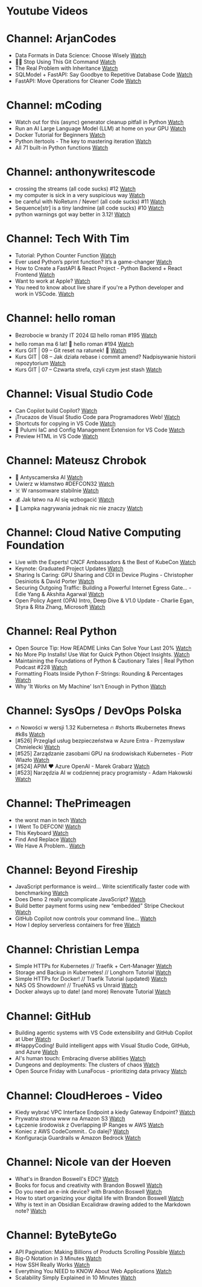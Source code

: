 
Youtube Videos
==============

# Channel: ArjanCodes
  
 - Data Formats in Data Science: Choose Wisely  [Watch](https://youtu.be/FcIEWBSLnJk)  
 - ✋🏻 Stop Using This Git Command  [Watch](https://youtu.be/CEaWanW-7cM)  
 - The Real Problem with Inheritance  [Watch](https://youtu.be/M8myswQlF1M)  
 - SQLModel + FastAPI: Say Goodbye to Repetitive Database Code  [Watch](https://youtu.be/GONyd0CUrPc)  
 - FastAPI: Move Operations for Cleaner Code  [Watch](https://youtu.be/Oq8Pp3M7CUQ)
# Channel: mCoding
  
 - Watch out for this (async) generator cleanup pitfall in Python  [Watch](https://youtu.be/N56Jrqc7SBk)  
 - Run an AI Large Language Model (LLM) at home on your GPU  [Watch](https://youtu.be/RejIVgfER-4)  
 - Docker Tutorial for Beginners  [Watch](https://youtu.be/b0HMimUb4f0)  
 - Python itertools - The key to mastering iteration  [Watch](https://youtu.be/1p7xa_BHYDs)  
 - All 71 built-in Python functions  [Watch](https://youtu.be/7Qu_KXc7xSI)
# Channel: anthonywritescode
  
 - crossing the streams (all code sucks) #12  [Watch](https://youtu.be/bOKt0DnttxI)  
 - my computer is sick in a very suspicious way  [Watch](https://youtu.be/l-RjeirBNMQ)  
 - be careful with NoReturn / Never! (all code sucks) #11  [Watch](https://youtu.be/WuXRn3euN8k)  
 - Sequence[str] is a tiny landmine (all code sucks) #10  [Watch](https://youtu.be/f0zD9d7kBrU)  
 - python warnings got way better in 3.12!  [Watch](https://youtu.be/Ljfn4x8t3Ow)
# Channel: Tech With Tim
  
 - Tutorial: Python Counter Function  [Watch](https://youtu.be/buPw2dK3gYo)  
 - Ever used Python’s pprint function? It’s a game-changer  [Watch](https://youtu.be/oWNT3A3mQxA)  
 - How to Create a FastAPI & React Project - Python Backend + React Frontend  [Watch](https://youtu.be/aSdVU9-SxH4)  
 - Want to work at Apple?  [Watch](https://youtu.be/OWDdixdRros)  
 - You need to know about live share if you're a Python developer and work in VSCode.  [Watch](https://youtu.be/a3VFs6KusUc)
# Channel: hello roman
  
 - Bezrobocie w branży IT 2024 ⌨️ hello roman #195  [Watch](https://youtu.be/3A0h9uNj0Z4)  
 - hello roman ma 6 lat!  🎉  hello roman #194  [Watch](https://youtu.be/2VcweF4sVRE)  
 - Kurs GIT | 09 – Git reset na ratunek! 🛟  [Watch](https://youtu.be/vri36csppEY)  
 - Kurs GIT | 08 – Jak działa rebase i commit amend? Nadpisywanie historii repozytorium  [Watch](https://youtu.be/4GKI4Gz97TE)  
 - Kurs GIT | 07 – Czwarta strefa, czyli czym jest stash  [Watch](https://youtu.be/T9n2tF60cY0)
# Channel: Visual Studio Code
  
 - Can Copilot build Copilot?  [Watch](https://youtu.be/uzz1F4Cw2bA)  
 - ¡Trucazos de Visual Studio Code para Programadores Web!  [Watch](https://youtu.be/UdIcAdQtiws)  
 - Shortcuts for copying in VS Code  [Watch](https://youtu.be/2dR_u_Nhb-Y)  
 - 🔴 Pulumi IaC and Config Management Extension for VS Code  [Watch](https://youtu.be/rRsnk1sv_xE)  
 - Preview HTML in VS Code  [Watch](https://youtu.be/ibZulGLXGf8)
# Channel: Mateusz Chrobok
  
 - 👵 Antyscamerska AI  [Watch](https://youtu.be/VatBfwdu4nI)  
 - Uwierz w kłamstwo #DEFCON32  [Watch](https://youtu.be/SImGw8kfrj4)  
 - ☠️ W ransomware stabilnie  [Watch](https://youtu.be/EiLb5RsG7to)  
 - 💰 Jak łatwo na AI się wzbogacić  [Watch](https://youtu.be/tyu5jiWZOMo)  
 - 📸 Lampka nagrywania jednak nic nie znaczy  [Watch](https://youtu.be/FEjQsKYgwG4)
# Channel: Cloud Native Computing Foundation
  
 - Live with the Experts! CNCF Ambassadors & the Best of KubeCon  [Watch](https://youtu.be/WHT1CisdKEE)  
 - Keynote: Graduated Project Updates  [Watch](https://youtu.be/Qs2GFx8l43U)  
 - Sharing Is Caring: GPU Sharing and CDI in Device Plugins - Christopher Desiniotis & David Porter  [Watch](https://youtu.be/4YS8mQuI_-Y)  
 - Securing Outgoing Traffic: Building a Powerful Internet Egress Gate... - Edie Yang & Akshita Agarwal  [Watch](https://youtu.be/YsCNJJbRLCk)  
 - Open Policy Agent (OPA) Intro, Deep Dive & V1.0 Update - Charlie Egan, Styra & Rita Zhang, Microsoft  [Watch](https://youtu.be/QuotLxFb2f4)
# Channel: Real Python
  
 - Open Source Tip: How README Links Can Solve Your Last 20%  [Watch](https://youtu.be/3_aQ81kniHE)  
 - No More Pip Installs! Use Wat for Quick Python Object Insights.  [Watch](https://youtu.be/sGo5BbImmd8)  
 - Maintaining the Foundations of Python & Cautionary Tales | Real Python Podcast #228  [Watch](https://youtu.be/bQylj1i3Rog)  
 - Formatting Floats Inside Python F-Strings: Rounding & Percentages  [Watch](https://youtu.be/7MciGRf8V3A)  
 - Why 'It Works on My Machine' Isn't Enough in Python  [Watch](https://youtu.be/RYRjd6P0e9k)
# Channel: SysOps / DevOps Polska
  
 - 🔥 Nowości w wersji 1.32 Kubernetesa 🔥 #shorts #kubernetes #news #k8s  [Watch](https://youtu.be/_rpKi-abJTY)  
 - [#526] Przegląd usług bezpieczeństwa w Azure Entra - Przemysław Chmielecki  [Watch](https://youtu.be/SxZ-qLkTtZo)  
 - [#525] Zarządzanie zasobami GPU na środowiskach Kubernetes - Piotr Wlazło  [Watch](https://youtu.be/PrAMaA-8biY)  
 - [#524] APIM ❤️ Azure OpenAI - Marek Grabarz  [Watch](https://youtu.be/ZGX04vpvf4I)  
 - [#523] Narzędzia AI w codziennej pracy programisty - Adam Hakowski  [Watch](https://youtu.be/o3JK7REsJIM)
# Channel: ThePrimeagen
  
 - the worst man in tech  [Watch](https://youtu.be/A_XGsAl-LqY)  
 - I Went To DEFCON!  [Watch](https://youtu.be/GwcFxTuMYmU)  
 - This Keyboard  [Watch](https://youtu.be/dhuX9t2j5Hc)  
 - Find And Replace  [Watch](https://youtu.be/v2a6Nv7RSd0)  
 - We Have A Problem..  [Watch](https://youtu.be/1-0r90bm6CE)
# Channel: Beyond Fireship
  
 - JavaScript performance is weird... Write scientifically faster code with benchmarking  [Watch](https://youtu.be/_pWA4rbzvIg)  
 - Does Deno 2 really uncomplicate JavaScript?  [Watch](https://youtu.be/8IHhvkaVqVE)  
 - Build better payment forms using new “embedded” Stripe Checkout  [Watch](https://youtu.be/7WFXl4-aCxs)  
 - GitHub Copilot now controls your command line...  [Watch](https://youtu.be/P8MfgV9us4o)  
 - How I deploy serverless containers for free  [Watch](https://youtu.be/cw34KMPSt4k)
# Channel: Christian Lempa
  
 - Simple HTTPs for Kubernetes // Traefik + Cert-Manager  [Watch](https://youtu.be/vJweuU6Qrgo)  
 - Storage and Backup in Kubernetes! // Longhorn Tutorial  [Watch](https://youtu.be/-ImtLXcEna8)  
 - Simple HTTPs for Docker! // Traefik Tutorial (updated)  [Watch](https://youtu.be/-hfejNXqOzA)  
 - NAS OS Showdown! // TrueNAS vs Unraid  [Watch](https://youtu.be/BmpzgcslQRQ)  
 - Docker always up to date! (and more) Renovate Tutorial  [Watch](https://youtu.be/FoUE3HPorPY)
# Channel: GitHub
  
 - Building agentic systems with VS Code extensibility and GitHub Copilot at Uber  [Watch](https://youtu.be/8rkA5vWUE4Y)  
 - #HappyCoding! Build intelligent apps with Visual Studio Code, GitHub, and Azure  [Watch](https://youtu.be/30OpmbWL1t8)  
 - AI's human touch: Embracing diverse abilities  [Watch](https://youtu.be/OtOZlBSgRk4)  
 - Dungeons and deployments: The clusters of chaos  [Watch](https://youtu.be/Sylft2zTQ48)  
 - Open Source Friday with LunaFocus - prioritizing data privacy  [Watch](https://youtu.be/v0dRWqk7qzE)
# Channel: CloudHeroes - Video
  
 - Kiedy wybrać VPC Interface Endpoint a kiedy Gateway Endpoint?  [Watch](https://youtu.be/viF5pT-HReI)  
 - Prywatna strona www na Amazon S3  [Watch](https://youtu.be/483QNc4XXBc)  
 - Łączenie środowisk z Overlapping IP Ranges w AWS  [Watch](https://youtu.be/71qb57dMMFs)  
 - Koniec z AWS CodeCommit.. Co dalej?  [Watch](https://youtu.be/fkggBFBDOVk)  
 - Konfiguracja Guardrails w Amazon Bedrock  [Watch](https://youtu.be/mVQrBKucLGM)
# Channel: Nicole van der Hoeven
  
 - What's in Brandon Boswell's EDC?  [Watch](https://youtu.be/Noswl0jCA4k)  
 - Books for focus and creativity with Brandon Boswell  [Watch](https://youtu.be/Ugc4U8Rx7RM)  
 - Do you need an e-ink device? with Brandon Boswell  [Watch](https://youtu.be/uUKPV6mWMFM)  
 - How to start organizing your digital life with Brandon Boswell  [Watch](https://youtu.be/Ykhyw3T3ICU)  
 - Why is text in an Obsidian Excalidraw drawing added to the Markdown note?  [Watch](https://youtu.be/HG5IuDIWHgY)
# Channel: ByteByteGo
  
 - API Pagination: Making Billions of Products Scrolling Possible  [Watch](https://youtu.be/14K_a2kKTxU)  
 - Big-O Notation in 3 Minutes  [Watch](https://youtu.be/x2CRZaN2xgM)  
 - How SSH Really Works  [Watch](https://youtu.be/rlMfRa7vfO8)  
 - Everything You NEED to KNOW About Web Applications  [Watch](https://youtu.be/_higfXfhjdo)  
 - Scalability Simply Explained in 10 Minutes  [Watch](https://youtu.be/EWS_CIxttVw)